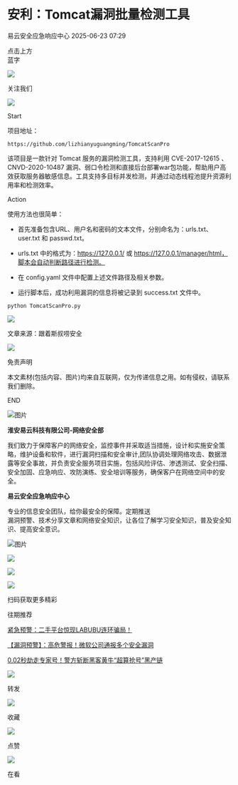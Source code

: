 #  安利：Tomcat漏洞批量检测工具  
 易云安全应急响应中心   2025-06-23 07:29  
  
点击上方  
蓝字  
  
![](https://mmbiz.qpic.cn/mmbiz_png/l30icYpcXht5lgLVqGT0ySL1kjyG8L69LLKQbTiafNAUzCxs4uSiagA5YiaVQweWrhxBO40f5s13YoIgA2vubbicu2g/640?from=appmsg "")  
  
关注我们  
  
![](https://mmbiz.qpic.cn/sz_mmbiz_png/gMiabmiaticAtQmFib2LEiaRHL2hOQlthybwwP32Xl4jK9yTgnbv9tb9NwePmL1ObdJdtmDMazZRdm7vtibdicW8LLAOQ/640?wx_fmt=png&from=appmsg "")  
  
  
Start  
  
  
  
项目地址：  
```
https://github.com/lizhianyuguangming/TomcatScanPro
```  
  
该项目是一款针对 Tomcat 服务的漏洞检测工具，支持利用 CVE-2017-12615 、 CNVD-2020-10487 漏洞、弱口令检测和直接后台部署war包功能，帮助用户高效获取服务器敏感信息。工具支持多目标并发检测，并通过动态线程池提升资源利用率和检测效率。  
  
  
Action  
  
  
  
使用方法也很简单：  
- 首先准备包含URL、用户名和密码的文本文件，分别命名为：urls.txt、user.txt 和 passwd.txt。  
  
- urls.txt 中的格式为：https://127.0.0.1/ 或 https://127.0.0.1/manager/html，脚本会自动判断路径进行检测。  
  
- 在 config.yaml 文件中配置上述文件路径及相关参数。  
  
- 运行脚本后，成功利用漏洞的信息将被记录到 success.txt 文件中。  
  
```
python TomcatScanPro.py
```  
  
![](https://mmbiz.qpic.cn/sz_mmbiz_png/gMiabmiaticAtQmFib2LEiaRHL2hOQlthybww9xGvcMUoic2VTWONJcbNAcnP9oBQa2sRUBtDmFEYRtiaNK8cib4bWAn4Q/640?wx_fmt=png&from=appmsg "")  
  
文章来源：跟着斯叔唠安全  
  
  
![](https://mmbiz.qpic.cn/mmbiz_png/Z6T54FrymeRRzLLj5dQyz33akQ5gA81jeKTOsK5R4cEkorEQXugsnJWyv4ubZK19cq6WPibggc5SnOQz3xm66SA/640 "")  
  
  
免责声明  
  
本文素材(包括内容、图片)均来自互联网，仅为传递信息之用。如有侵权，请联系我们删除。  
  
  
END  
  
  
![图片](https://mmbiz.qpic.cn/mmbiz_png/6aVaON9Kibf6qHRdibQTh7Bic33HXRicZowtjiavqOsjjNTNWNtssMJtfSYn6uT1PgnaWWnMlSPevI96XXRdM4tibYqQ/640?wx_fmt=other&tp=webp&wxfrom=5&wx_lazy=1&wx_co=1 "")  
  
**淮安易云科技有限公司-****网络安全部******  
  
我们致力于保障客户的网络安全，监控事件并采取适当措施，设计和实施安全策略，维护设备和软件，进行漏洞扫描和安全审计,团队协调处理网络攻击、数据泄露等安全事故，并负责安全服务项目实施，包括风险评估、渗透测试、安全扫描、安全加固、应急响应、攻防演练、安全培训等服务，确保客户在网络空间中的安全。  
  
**易云安全应急响应中心**  
  
专业的信息安全团队，给你最安全的保障。定期推送  
漏洞预警、技术分享文章和网络安全知识，让各位了解学习安全知识，普及安全知识、提高安全意识。  
  
![图片](https://mmbiz.qpic.cn/mmbiz_png/US10Gcd0tQHDte6ZzXiclrYUTCQHiak0k38kaD0O6NSfpyrRicr2rspyQicXCp6I4iagSbNbaKt2IiboYfRyUpnDZrtQ/640?wx_fmt=other&tp=webp&wxfrom=5&wx_lazy=1&wx_co=1 "")  
  
  
  
![](https://mmbiz.qpic.cn/mmbiz_gif/NuIcic2jibgNJzwoZYCo6ThfOoeX410mwuDxnOnv5za18VZJ7ib30pic2NSNnicziaONicvs1C9yMDr6zV40ADD9yPP7Q/640 "")  
  
![](https://mmbiz.qpic.cn/sz_mmbiz_gif/qae1K3r24EZ0M9qZAia6YicddnOVklo3plxEyjBvMibxXN6KjoUsYcYIvibPwFPTRgsicpuJHMWZlRlDWkqMQcWLBsg/640?from=appmsg "")  
  
![](https://mmbiz.qpic.cn/sz_mmbiz_jpg/gMiabmiaticAtSia0prnfkWIj7vlIkbFPGibN2sUrBbqFSpgHDHhz9s0ic6smsEy0Dae8bnOUPibYNuuj4gwOyqjiac9ow/640?wx_fmt=jpeg&from=appmsg "")  
  
扫码获取更多精彩  
  
往期推荐  
  
[紧急预警：二手平台惊现LABUBU连环骗局！](https://mp.weixin.qq.com/s?__biz=MzkyNDcwMTAwNw==&mid=2247535272&idx=1&sn=e32d50deff43aca7f3dcfc73ccbdfc83&scene=21#wechat_redirect)  
  
  
[【漏洞预警】：高危警报！微软公司通报多个安全漏洞](https://mp.weixin.qq.com/s?__biz=MzkyNDcwMTAwNw==&mid=2247535205&idx=1&sn=79c060ff2a09da91f05ed22d90bb8400&scene=21#wechat_redirect)  
  
  
[0.02秒劫走专家号！警方斩断黑客黄牛“超算抢号”黑产链](https://mp.weixin.qq.com/s?__biz=MzkyNDcwMTAwNw==&mid=2247535205&idx=2&sn=de5deece93b393682f194410e4eb08ca&scene=21#wechat_redirect)  
  
  
![](https://mmbiz.qpic.cn/mmbiz_png/iaic181R2RnYicpic6GbdiazMpqiaIrCaa2fbjKHtn8kiayKGGBeW0icqgpfzNqmibShxqsn2DMDggpaxnKjrY1sCWZXWng/640 "")  
  
转发  
  
![](https://mmbiz.qpic.cn/mmbiz_png/ItKicuUNQ9EMVAsW4tKUASR3dbCFrBib4ibY05IeDzhxf9b1KMxjzLaukAYt0NfYLchE5eibmaSHibiamfT9wDQibytww/640 "")  
  
收藏  
  
![](https://mmbiz.qpic.cn/mmbiz_png/jwUk1NOJTytvIJd6VYGIIp4cA0qNKtMv7tAziatxhK4whicjTxAPklWUEfjejWvRbEbJjKDoRhZpUaPaEibpFYbcQ/640 "")  
  
点赞  
  
![](https://mmbiz.qpic.cn/mmbiz_png/K2CMDET8V6nLGsmoNxVfZytJuZzowIia6LuVg70JTa2jGiaozMwyvhG9eKOKVa5rzaj1QOgfPm4a2lsEJ7GN7zCQ/640 "")  
  
在看  
  
